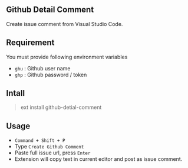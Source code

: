 ## Github Detail Comment

Create issue comment from Visual Studio Code.

## Requirement

You must provide following environment variables

- `ghu` : Github user name
- `ghp` : Github password / token

## Intall

> ext install github-detial-comment

## Usage

- `Command + Shift + P`
- Type `Create Github Comment`
- Paste full issue url, press `Enter`
- Extension will copy text in current editor and post as issue comment.